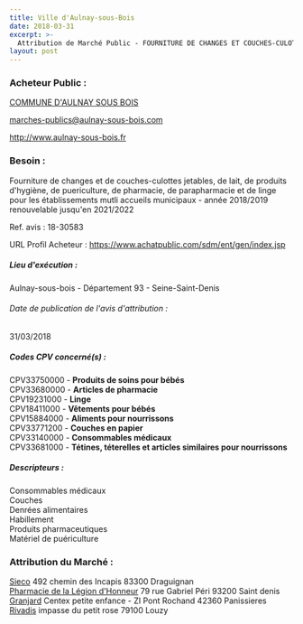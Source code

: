 ```yaml
---
title: Ville d'Aulnay-sous-Bois
date: 2018-03-31
excerpt: >-
  Attribution de Marché Public - FOURNITURE DE CHANGES ET COUCHES-CULOTTES JETABLES, DE LAIT, DE PRODUITS D'HYGIENE, DE PUERICULTURE, DE PHARMACIE, DE PARAPHARMACIE ET DE LINGE POUR LES ETABLISSEMENTS MULTI ACCUEILS MUNICIPAUX
layout: post
---
```


### Acheteur Public : 
<a href="/acheteur-33/siren-219300050"> COMMUNE D'AULNAY SOUS BOIS</a><br/>



marches-publics@aulnay-sous-bois.com


http://www.aulnay-sous-bois.fr
### Besoin :

Fourniture de changes et de couches-culottes jetables, de lait, de produits d'hygiène, de puericulture, de pharmacie, de parapharmacie et de linge pour les établissements mutli accueils municipaux - année 2018/2019 renouvelable jusqu'en 2021/2022

Ref. avis : 18-30583

URL Profil Acheteur : https://www.achatpublic.com/sdm/ent/gen/index.jsp

##### Lieu d'exécution :

Aulnay-sous-bois - Département 93 - Seine-Saint-Denis

###### Date de publication de l'avis d'attribution : 
31/03/2018

##### Codes CPV concerné(s) :
CPV33750000 - **Produits de soins pour bébés** <br/>
CPV33680000 - **Articles de pharmacie** <br/>
CPV19231000 - **Linge** <br/>
CPV18411000 - **Vêtements pour bébés** <br/>
CPV15884000 - **Aliments pour nourrissons** <br/>
CPV33771200 - **Couches en papier** <br/>
CPV33140000 - **Consommables médicaux** <br/>
CPV33681000 - **Tétines, téterelles et articles similaires pour nourrissons** <br/>

##### Descripteurs :
Consommables médicaux <br/>
Couches <br/>
Denrées alimentaires <br/>
Habillement <br/>
Produits pharmaceutiques <br/>
Matériel de puériculture <br/>

### Attribution du Marché :
<a href="/entreprise-254/siren-312670433"> Sieco</a>    492 chemin des Incapis 83300 Draguignan <br/>
<a href="/entreprise-264/siren-489886093"> Pharmacie de la Légion d'Honneur</a>    79 rue Gabriel Péri 93200 Saint denis <br/>
<a href="/entreprise-272/siren-885450262"> Granjard</a>    Centex petite enfance - ZI Pont Rochand 42360 Panissieres <br/>
<a href="/entreprise-256/siren-347956336"> Rivadis</a>    impasse du petit rose 79100 Louzy <br/>
